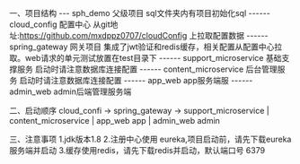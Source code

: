 一、项目结构
--- sph_demo 父级项目 sql文件夹内有项目初始化sql
------  cloud_config 配置中心 从git地址:https://github.com/mxdppz0707/cloudConfig 上拉取配置数据
------  spring_gateway 网关项目 集成了jwt验证和redis缓存，相关配置从配置中心拉取。web请求的单元测试放置在test目录下
------  support_microservice 基础支撑服务 启动时请注意数据库连接配置
------  content_microservice 后台管理服务 启动时请注意数据库连接配置
------  app_web app服务端服
------  admin_web admin后端管理服务端

二、启动顺序
cloud_confi -> spring_gateway -> support_microservice | content_microservice | app_web app | admin_web admin

三、注意事项
1.jdk版本1.8
2.注册中心使用 eureka,项目启动前，请先下载eureka服务端并启动
3.缓存使用redis，请先下载redis并启动，默认端口号 6379
